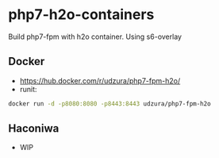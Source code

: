 # php7-h2o-containers

Build php7-fpm with h2o container. Using s6-overlay

## Docker

* https://hub.docker.com/r/udzura/php7-fpm-h2o/
* runit:

```bash
docker run -d -p8080:8080 -p8443:8443 udzura/php7-fpm-h2o
```

## Haconiwa

* WIP
